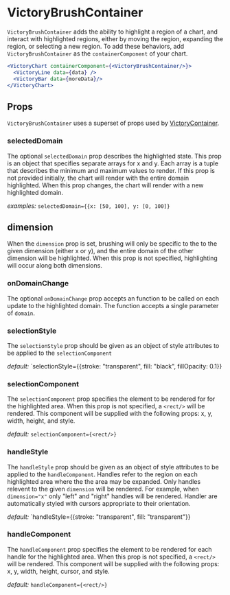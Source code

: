 # VictoryBrushContainer

`VictoryBrushContainer` adds the ability to highlight a region of a chart, and interact with
highlighted regions, either by moving the region, expanding the region, or selecting a new region.
To add these behaviors, add `VictoryBrushContainer` as the `containerComponent` of your chart.

```jsx
<VictoryChart containerComponent={<VictoryBrushContainer/>}>
  <VictoryLine data={data} />
  <VictoryBar data={moreData}/>
</VictoryChart>
```

## Props

`VictoryBrushContainer` uses a superset of props used by [VictoryContainer].


### selectedDomain

The optional `selectedDomain` prop describes the highlighted state. This prop is an object that
specifies separate arrays for x and y. Each array is a tuple that describes the minimum and maximum
values to render. If this prop is not provided initially, the chart will render with the entire
domain highlighted. When this prop changes, the chart will render with a new highlighted domain.

*examples:* `selectedDomain={{x: [50, 100], y: [0, 100]}`

## dimension

When the `dimension` prop is set, brushing will only be specific to the to the given dimension
(either x or y), and the entire domain of the other dimension will be highlighted. When this prop
is not specified, highlighting will occur along both dimensions.

### onDomainChange

The optional `onDomainChange` prop accepts an function to be called on each update to the
highlighted domain. The function accepts a single parameter of `domain`.

### selectionStyle

The `selectionStyle` prop should be given as an object of style attributes to be applied to the
`selectionComponent`

*default:* `selectionStyle={{stroke: "transparent", fill: "black", fillOpacity: 0.1}}

### selectionComponent

The `selectionComponent` prop specifies the element to be rendered for for the highlighted area.
When this prop is not specified, a `<rect/>` will be rendered. This component will be supplied with
the following props: x, y, width, height, and style.

*default:* `selectionComponent={<rect/>}`

### handleStyle

The `handleStyle` prop should be given as an object of style attributes to be applied to the
`handleComponent`. Handles refer to the region on each highlighted area where the the area may be
expanded. Only handles relevent to the given `dimension` will be rendered. For example, when
`dimension="x"` only "left" and "right" handles will be rendered. Handler are automatically styled
with cursors appropriate to their orientation.

*default:* `handleStyle={{stroke: "transparent", fill: "transparent"}}

### handleComponent

The `handleComponent` prop specifies the element to be rendered for each handle for the highlighted
area. When this prop is not specified, a `<rect/>` will be rendered. This component will be supplied
with the following props: x, y, width, height, cursor, and style.

*default:* `handleComponent={<rect/>}`


[VictoryContainer]: https://formidable.com/open-source/victory/docs/victory-container
